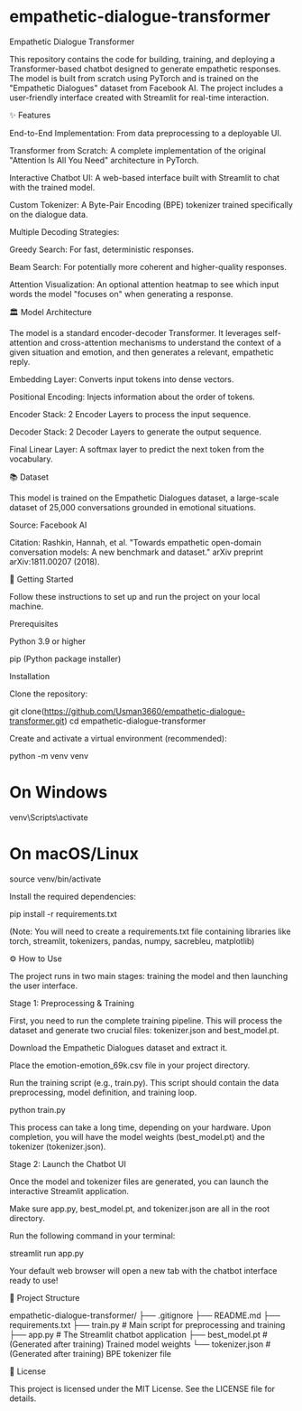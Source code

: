 # empathetic-dialogue-transformer
Empathetic Dialogue Transformer

This repository contains the code for building, training, and deploying a Transformer-based chatbot designed to generate empathetic responses. The model is built from scratch using PyTorch and is trained on the "Empathetic Dialogues" dataset from Facebook AI. The project includes a user-friendly interface created with Streamlit for real-time interaction.

✨ Features

End-to-End Implementation: From data preprocessing to a deployable UI.

Transformer from Scratch: A complete implementation of the original "Attention Is All You Need" architecture in PyTorch.

Interactive Chatbot UI: A web-based interface built with Streamlit to chat with the trained model.

Custom Tokenizer: A Byte-Pair Encoding (BPE) tokenizer trained specifically on the dialogue data.

Multiple Decoding Strategies:

Greedy Search: For fast, deterministic responses.

Beam Search: For potentially more coherent and higher-quality responses.

Attention Visualization: An optional attention heatmap to see which input words the model "focuses on" when generating a response.

🏛️ Model Architecture

The model is a standard encoder-decoder Transformer. It leverages self-attention and cross-attention mechanisms to understand the context of a given situation and emotion, and then generates a relevant, empathetic reply.

Embedding Layer: Converts input tokens into dense vectors.

Positional Encoding: Injects information about the order of tokens.

Encoder Stack: 2 Encoder Layers to process the input sequence.

Decoder Stack: 2 Decoder Layers to generate the output sequence.

Final Linear Layer: A softmax layer to predict the next token from the vocabulary.

📚 Dataset

This model is trained on the Empathetic Dialogues dataset, a large-scale dataset of 25,000 conversations grounded in emotional situations.

Source: Facebook AI

Citation: Rashkin, Hannah, et al. "Towards empathetic open-domain conversation models: A new benchmark and dataset." arXiv preprint arXiv:1811.00207 (2018).

🚀 Getting Started

Follow these instructions to set up and run the project on your local machine.

Prerequisites

Python 3.9 or higher

pip (Python package installer)

Installation

Clone the repository:

git clone(https://github.com/Usman3660/empathetic-dialogue-transformer.git)
cd empathetic-dialogue-transformer


Create and activate a virtual environment (recommended):

python -m venv venv
# On Windows
venv\Scripts\activate
# On macOS/Linux
source venv/bin/activate


Install the required dependencies:

pip install -r requirements.txt


(Note: You will need to create a requirements.txt file containing libraries like torch, streamlit, tokenizers, pandas, numpy, sacrebleu, matplotlib)

⚙️ How to Use

The project runs in two main stages: training the model and then launching the user interface.

Stage 1: Preprocessing & Training

First, you need to run the complete training pipeline. This will process the dataset and generate two crucial files: tokenizer.json and best_model.pt.

Download the Empathetic Dialogues dataset and extract it.

Place the emotion-emotion_69k.csv file in your project directory.

Run the training script (e.g., train.py). This script should contain the data preprocessing, model definition, and training loop.

python train.py


This process can take a long time, depending on your hardware. Upon completion, you will have the model weights (best_model.pt) and the tokenizer (tokenizer.json).

Stage 2: Launch the Chatbot UI

Once the model and tokenizer files are generated, you can launch the interactive Streamlit application.

Make sure app.py, best_model.pt, and tokenizer.json are all in the root directory.

Run the following command in your terminal:

streamlit run app.py


Your default web browser will open a new tab with the chatbot interface ready to use!

📂 Project Structure

empathetic-dialogue-transformer/
├── .gitignore
├── README.md
├── requirements.txt
├── train.py               # Main script for preprocessing and training
├── app.py                 # The Streamlit chatbot application
├── best_model.pt          # (Generated after training) Trained model weights
└── tokenizer.json         # (Generated after training) BPE tokenizer file


📄 License

This project is licensed under the MIT License. See the LICENSE file for details.
